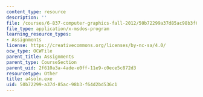 ```yaml
---
content_type: resource
description: ''
file: /courses/6-837-computer-graphics-fall-2012/50b72299a37d85ac98b3f64d2bd536c1_a4soln.exe
file_type: application/x-msdos-program
learning_resource_types:
- Assignments
license: https://creativecommons.org/licenses/by-nc-sa/4.0/
ocw_type: OCWFile
parent_title: Assignments
parent_type: CourseSection
parent_uid: 2f610a3a-4ade-e0ff-11e9-c0ece5c872d3
resourcetype: Other
title: a4soln.exe
uid: 50b72299-a37d-85ac-98b3-f64d2bd536c1
---
```

